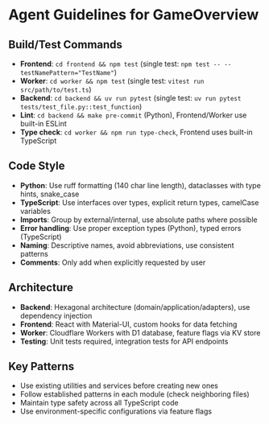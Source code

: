 # Agent Guidelines for GameOverview

## Build/Test Commands
- **Frontend**: `cd frontend && npm test` (single test: `npm test -- --testNamePattern="TestName"`)
- **Worker**: `cd worker && npm test` (single test: `vitest run src/path/to/test.ts`)
- **Backend**: `cd backend && uv run pytest` (single test: `uv run pytest tests/test_file.py::test_function`)
- **Lint**: `cd backend && make pre-commit` (Python), Frontend/Worker use built-in ESLint
- **Type check**: `cd worker && npm run type-check`, Frontend uses built-in TypeScript

## Code Style
- **Python**: Use ruff formatting (140 char line length), dataclasses with type hints, snake_case
- **TypeScript**: Use interfaces over types, explicit return types, camelCase variables
- **Imports**: Group by external/internal, use absolute paths where possible
- **Error handling**: Use proper exception types (Python), typed errors (TypeScript)
- **Naming**: Descriptive names, avoid abbreviations, use consistent patterns
- **Comments**: Only add when explicitly requested by user

## Architecture
- **Backend**: Hexagonal architecture (domain/application/adapters), use dependency injection
- **Frontend**: React with Material-UI, custom hooks for data fetching
- **Worker**: Cloudflare Workers with D1 database, feature flags via KV store
- **Testing**: Unit tests required, integration tests for API endpoints

## Key Patterns
- Use existing utilities and services before creating new ones
- Follow established patterns in each module (check neighboring files)
- Maintain type safety across all TypeScript code
- Use environment-specific configurations via feature flags
